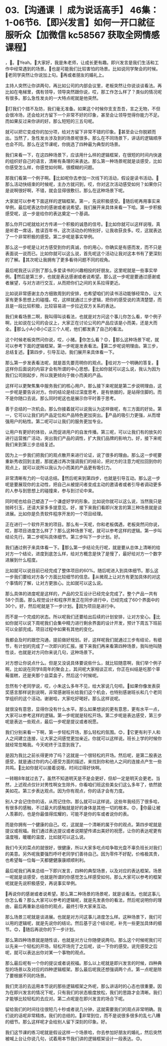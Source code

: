 # 03.【沟通课 丨 成为说话高手】 46集：1-06节6.【即兴发言】如何一开口就征服听众【加微信 kc58567 获取全网情感课程】

，🎼。🎼Yeah。🎼大家好，我是朱老师，让成长更有趣。即兴发言是我们生活和工作中经常遇到的场景。🎼也是可能我们比较害怕的场景。比如说同学聚会的时候。🎼老同学突然让你说加上句。🎼再或者朋友的婚礼上。

主持人突然让你讲两句，再比如公司的内部会议里，老板突然让你说谈谈看法。再比如在电梯里，偶有领导，领导突然跟你说，哎，那工作怎么样了？类似的情况呢有很多。那么急性发炎的一大特点呢就是他突然。

🎼打我们个措不及防，我们毫无准备。如果这个时候你支支吾吾，言之无物，不但会很冷场，还会给对方留下一个非常不好的印象，甚至会让领导觉得你能力不足。而如果反过来你讲的好。那么短短的三五句呢。

就可以把它变成你的加分项，给对方留下非常不错的印象。🎼甚至会让你脱颖而出。当然了，急性发炎涉及到的场景呢很多。那么在不同场景下，讲话的逻辑顺序也会不同。那么在这节课呢，你挑选了四种最为典型的场景。

我们来看一下，在这四种场景下，应该用什么样的逻辑框架，在很短的时间内快速的组织好自己的语言，清晰有条理的来表达。那么第一种场景呢就是谈感受，比如你感受怎么样，你感觉如何啊，很模糊的问题。

那我们看第一个例子啊。🎼比如呢你去参加一次线下的活动，假设是读书活动。🎼那么活动快结束的时候呢，主办方就问到，哎，你对这次活动感受如何？如果你只是说啊很好啊，不错，就会显得很敷衍。那么在这种场景下呢。

大家就可以参考下面这样的逻辑框架。第一，先说积极感受。🎼随后呢再用事实来举例，最后呢表达你的感谢或者说希望。我们展开来具体来看一下哈。第一步积极感受呢，这一步是给你的表达奠定一个基调。

那么你开口呢就给对方传递一个积极的诚恳的信号。🎼比如你就可以这样说哦，真是听君一席话，胜读百年书，这次活动办的特别好，让我收获良多。哎，这就表达了一个非常积极的感受。第二步呢是事实举例。

那么这一步呢是让对方感受到你的真诚，你的用心，你确实是有感而发，而不只是表面说一说而已。比如你就可以这么说，首先呢这个活动让我对这本书有了更深刻的了解。🎼其次呢让我拥有了更多看待问题不同的视角。

最后呢我还认识到了那么多爱读书的兴趣相投的好朋友。这里呢就是一些事实举例。🎼然后是第三步，也就是表达感谢或者说希望。那么这一步呢是要通过感谢或者展望，与对方进行交互，从而把你们之间的关系拉得更近。

比如说非常感谢主办方细致周到的安排，也希望咱们的读书活动能够经常办，让大家有更多思想上的碰撞。哎，这样就通过三步逻辑，把你的感受说的清清楚楚，而且是一段比较积极，比较容易进一步拉近双方关系的表达。

我们来看场景二啊，我叫得叫谈看法，也就是对方问这个事儿你怎么看，举个例子啊，比如说在公司的会议上，大家正在讨论公司的产品应该是小而美，还是大而全。🎼那么小A小B小C这三个人呢，他们都发表了自己的看法。

这个时候老板突然问你说，哎，小猪。🎼你怎么看？😊，🎼那么这种场景下呢，就可以参考下面的逻辑框架。第一步呢是发表看法。🎼第二步呢说明理由。第三步，总结复述。🎼第四步，引导互动，我们展开来具体看一下。

那么第一步发表看法呢，就是首先要亮明你的观点。🎼给对方一个明确的答复。🎼这样你后面说的内容才会有所谓的中心思想。🎼比如你就可以这么说，我认为因为我们公司刚起步，所以我更倾向于做小而美的产品。

这样可以更聚焦集中服务我们的核心用户。那么接下来呢就是第二步说明理由，这一步呢是要告诉对方。你的结论是经过深度思考，是有依据的，是站得住脚的。而不是你随口去说。那么同时呢这也是展示你平时善于思考。

善于总结的一次机会。那么你接着就可以说我认为这样做呢，有三方面的好处。第一，它可以让我们的产品定位和产品特色更加突出。🎼产品的吸引力更强，从而增强用户的粘性。第二呢可以让我们的服务更加专业。

让用户有更好的体验，从而促进用户的自发传播。第三呢，可以让我们有的放矢的进行运营推广活动，突出我们产品的调性，扩大我们品牌的影响力。好，接下来呢我们来到第三步总结复述。

因为上一步我们把我们的观点散开来进行论证，说了很多的理由。那么这一步呢要重新秀收回到主题，那就通过再次强调我们的结论，把对方的注意力呢拉回到你的观点上，就可以说所以我认为小而美的产品更有吸引力。

非常清晰有力的一句话总结。🎼然后呢来到第四步，也就是引导互动。那么这一步呢是要展现你的主动性，把自己从被提问者变成主动的邀请者或者引导者调动更多的人参与到思想上的碰撞来，参与到讨论中来。

同时呢也给自己塑造了一个谦虚好学的形象。比如说你就可以这么说，当然我只是抛砖引玉，还请大家多多提意见。好，接下来我们看即兴发言的第三种场景就是谈进展。比如你是负责软件程序开发的一个项目经理。

正在进行一个软件开发的项目。那么有一天呢，你和老板偶遇，老板突然问你说，哎，那项目进度怎么样了？那么这种场景下呢，就可以参考这样的逻辑。第一步叫结论先行。第二步呢叫具体细节。第三步叫下一步计划。好。

我们通过例子来具体看一下。🎼那么第一步结论先行呢，就是要从总体上清晰的给对方一个结论，进度到底怎么样，给对方概念是快了是慢了，最好给对方一个数字进展到什么程度。

比如就可以说目前已经完成了整体项目的60%。随后呢进入到具体细节。那么这一步我们要给对方各个方面比较细节的信息。🎼从微观上让对方有更加具体的对这个事情的了解，让对方更放心。比如就可以这么说。

那么具体的进度呢是这样的，产品的交互设计已经完全完成了。整个产品一共有58个页面。那么视觉设计和程序开发正在同步进行中，已经完成了60个界面中的30个。好，然后呢就是下一步计划。🎼因为项目是进行中。

而不是一个完成的状态。所以呢我们还要给出后续的计划安排，让对方安心。🎼比如你就可以说下周呢我们会集中精力进行剩余界面的设计开发，预计下周五下班前可以全部完成。项目过程中如果有其他的变化。

我都会及时的跟您沟通，提前做好规划。好，这样呢我们就通过三步有结论，有细节，有计划的完成了一次即兴的汇报。接下来我们再来看第四种场景，我叫他叫随性谈，也就是对方问你来说几句，这种场景下。

对方想让你说点什么。但是又没说具体要说些什么，就比较随意啊，我们举个例子啊，比如说在同学8周年的聚会上，其间呢大家相谈正欢，你正在纠结是吃那个草莓蛋糕，还是夹那个韭菜盒子，然后这个时候呢。

忽然有个老同学说，哎，小朱这么多年不见，给大家说几句呗。🎼如果你像发表获奖感言那样说到说啊，非常感谢班长给我们这个机会，也特别感谢班长和几个老同学组织的这个活动。谢谢哈，大家吃好喝好。那么这样说呢。

就很没有意思，显得你没有什么水平。那么如果想说的更有意思，更有水平一点，大家可以参考这样的逻辑。第一步呢就是轻松开场。第二步呢是表达感受，第三步呢是表达一些观点，最后一步呢是提议或者祝愿。

我们分别来看一下啊，第一步轻松开场，那么轻松的氛围。😊，🎼它更有利于人和人之间建立连接，让大家之间感觉更加亲近。你就可以这样说。班长上学的时候你就经常忽略我。今天呢终于注意到我了。

是因为我比之前长得更帅了吗？这就是一个很轻松的开场。然后呢，是第二股表达感受，就是通过你的内心感受方面的描述，来找到你和他人之间的连接点产生一些共鸣。🎼比如你就可以接着说哦，时间过得好快啊。

一转眼8年就过去了。虽然不知道明天是不是会更好，但却一定是明天会更老。当然，上述观点仅针对男性啊女生除外，你看咱们班这些美女们这么多年了，依然貌美如花。第三步表达观点。因为你有观点，你的话才会有力度。

别人才会记住你的话，从而记住你。那么就可以这样说。这些年我经历了很多哈，有很多的感触，不过最大的感触就是好的身体是其他一切的根本。😊，🎼你最让被人羡慕的，也是你最值得炫耀的，可能不是你的车或者说你的表。

而是你拥有一个健康的自己。哎，这就是一个清晰的属于你的观点。第四步呢就是提议或祝福。我们通过表达提议或者说期望传递出美好的祝愿，让你的表达呢更有温度哦，暖暖的温度，比如就可以这么说。

我们今天的菜点的就很好，很健康，所以大家多吃点哈争取光盘不辜负班长对我们的美意。另外呢我要强烈呼吁老同学们善待自己。因为零件不好配，价格极其贵，也希望每一位每一天都健健康康顺顺利利。

最后呢我们再来总结一下即兴发言，四种的典型场景，以及对应的表达框架。场景一呢就是谈感受，也就是所谓的你感觉怎么样感受如何。那么大家可以参考的框架呢就是先说积极感受，再说事实举例。

🎼再说你的感谢或者说希望。那么第二种场景的场景呢，就是谈看法。也就这事儿你怎么看？那么大家可以参考的逻辑呢，就是先发表你的看法，然后呢说明你的理由，最后再重新总结你的观点，最终引导大家来互动。

那么场景三呢就是谈进展。也就是对方问这事儿进度怎么样。这种场景下，我们可以用的逻辑呢，就是先说你的结论。然后基于这个结论呢，补充一些更加具体的细节。😊，🎼随后再说你的下一步计划。

那么第四种场景就是随性谈，也就是对方让你随便说两句。那么这个时候呢我们可以先来一个轻松的开场，轻松开场完了之后呢，谈一下你的感受。说完感受之后呢，就可以表达出你对某一个事物的观点。

那么最后呢有一个你的提议或者说祝福。那么以上呢就是即兴发言的时候，四种典型的场景以及对应的四种逻辑框架。那么最后呢我还想强调两个点。第一点呢是除了要根据不同的场景。

我们灵活的去运用本节说的那些逻辑框架之外呢，那么讲话时的心态也很重要。因为在即兴发言的情况下呢，只有我们的状态极度放松，我们的思路才会清晰。我们才能够比较轻松的去应对。第二点呢是在即兴发言的场合下呢。

留给我们的时间往往很短几十秒或者说几分钟，这就需要我们的观点非常明确。我们说的话呢非常精炼。我们的总结的。🎼非常到位，而不是说很多很多的乱七八糟的细节。那么这样呢才会给别人留下深刻的印象。好。

我们这节课的练习呢就是假设这样一个场景哈，你去参加好朋友的婚礼，然后突然被喊上台让你说几句，试着用本节我们讲的逻辑框架设计一段表达。😊。

